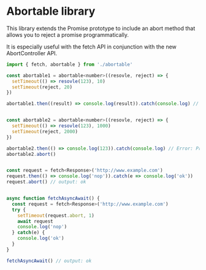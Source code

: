# Abortable library

This library extends the Promise prototype to include an abort
method that allows you to reject a promise programmatically.

It is especially useful with the fetch API in conjunction with
the new AbortController API.


```javascript
import { fetch, abortable } from './abortable'

const abortable1 = abortable<number>((resovle, reject) => {
  setTimeout(() => resovle(123), 10)
  setTimeout(reject, 20)
})

abortable1.then((result) => console.log(result)).catch(console.log) // 123, because no abort occurs


const abortable2 = abortable<number>((resovle, reject) => {
  setTimeout(() => resovle(123), 1000)
  setTimeout(reject, 2000)
})

abortable2.then(() => console.log(123)).catch(console.log) // Error: Promise cancelled
abortable2.abort()


const request = fetch<Response>('http://www.example.com')
request.then(() => console.log('nop')).catch(e => console.log('ok'))
request.abort() // output: ok


async function fetchAsyncAwait() {
  const request = fetch<Response>('http://www.example.com')
  try {
    setTimeout(request.abort, 1)
    await request
    console.log('nop')
  } catch(e) {
    console.log('ok')
  }
}

fetchAsyncAwait() // output: ok
```